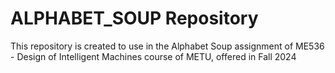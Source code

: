 # ALPHABET_SOUP Repository

This repository is created to use in the Alphabet Soup assignment of ME536 - Design of Intelligent Machines course of METU, offered in Fall 2024